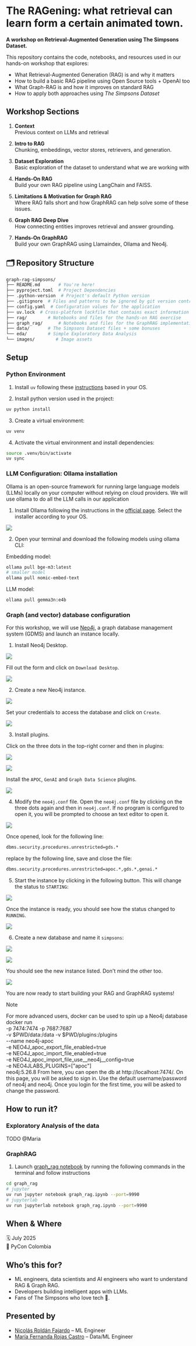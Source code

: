 # The RAGening: what retrieval can learn form a certain animated town.
**A workshop on Retrieval-Augmented Generation using The Simpsons Dataset.**

This repository contains the code, notebooks, and resources used in our hands-on workshop that explores:

- What Retrieval-Augmented Generation (RAG) is and why it matters  
- How to build a basic RAG pipeline using Open Source tools + OpenAI too
- What Graph-RAG is and how it improves on standard RAG  
- How to apply both approaches using *The Simpsons Dataset*

##  Workshop Sections

1. **Context**  
   Previous context on LLMs and retrieval

2. **Intro to RAG**  
   Chunking, embeddings, vector stores, retrievers, and generation.

3. **Dataset Exploration**  
    Basic exploration of the dataset to understand what we are working with

4. **Hands-On RAG**  
    Build your own RAG pipeline using LangChain and FAISS.

5. **Limitations & Motivation for Graph RAG**  
    Where RAG falls short and how GraphRAG can help solve some of these issues.

6. **Graph RAG Deep Dive**  
    How connecting entities improves retrieval and answer grounding.

7. **Hands-On GraphRAG**  
    Build your own GraphRAG using Llamaindex, Ollama and Neo4j.

## 🗂️ Repository Structure

```bash
graph-rag-simpsons/
├── README.md       # You're here!
├── pyproject.toml  # Project Dependencies
├── .python-version  # Project's default Python version
├── .gitignore  # Files and patterns to be ignored by git version control
├── config.yaml  # Configuration values for the application
├── uv.lock  # Cross-platform lockfile that contains exact information about the dependencies
├── rag/        # Notebooks and files for the hands-on RAG exercise 
├── graph_rag/      # Notebooks and files for the GraphRAG implementation
├── data/       # The Simpsons Dataset files + some bonuses
└── eda/        # Simple Exploratory Data Analysis
└── images/        # Image assets
```


## Setup

### Python Environment

1. Install `uv` following these [instructions](https://docs.astral.sh/uv/getting-started/installation/#installation-methods) based in your OS.

2. Install python version used in the project:

```bash
uv python install
```

3. Create a virtual environment:

```bash
uv venv
```

4. Activate the virtual environment and install dependencies:

```bash
source .venv/bin/activate
uv sync
```

### LLM Configuration: Ollama installation

Ollama is an open-source framework for running large language models (LLMs) locally on your computer without relying on cloud providers. We will use ollama to do all the LLM calls in our application

1. Install Ollama following the instructions in the [official page](https://ollama.com/download). Select the installer according to your OS.

![](images/1_ollama.png)

2. Open your terminal and download the following models using ollama CLI:

Embedding model:
```bash
ollama pull bge-m3:latest
# smaller model
ollama pull nomic-embed-text
```

LLM model:
```bash
ollama pull gemma3n:e4b
```

### Graph (and vector) database configuration

For this workshop, we will use [Neo4j](https://neo4j.com/), a graph database management system (GDMS) and launch an instance locally.

1. Install Neo4j Desktop.

![](images/2_neo4j.png)

Fill out the form and click on `Download Desktop`.

![](images/3_neo4j_download.png)

2. Create a new Neo4j instance.

![](images/4_neo4j_desktop.png)

Set your credentials to access the database and click on `Create`.

![](images/5_neo4j_instance.png)

3. Install plugins.

Click on the three dots in the top-right corner and then in plugins:

![](images/6_neo4j_plugins_1.png)

![](images/7_neo4j_plugins_2.png)

Install the `APOC`, `GenAI` and `Graph Data Science` plugins.

![](images/8_neo4j_plugins_3.png)

4. Modify the `neo4j.conf` file. Open the `neo4j.conf` file by clicking on the three dots again and then in `neo4j.conf`. If no program is configured to open it, you will be prompted to choose an text editor to open it.

![](images/9_neo4j_conf.png)

Once opened, look for the following line:

```bash
dbms.security.procedures.unrestricted=gds.*
```

replace by the following line, save and close the file:

```bash
dbms.security.procedures.unrestricted=apoc.*,gds.*,genai.*
```

5. Start the instance by clicking in the following button. This will change the status to `STARTING`:

![](images/10_neo4j_start.png)

Once the instance is ready, you should see how the status changed to `RUNNING`.

![](images/11_neo4j_ready.png)

6. Create a new database and name it `simpsons`:

![](images/12_neo4j_new_db.png)

![](images/13_neo4j_new_db.png)

You should see the new instance listed. Don't mind the other too.

![](images/14_neo4j_new_db.png)

You are now ready to start building your RAG and GraphRAG systems!


> [!NOTE]
> For more advanced users, docker can be used to spin up a Neo4j database
> docker run \
    -p 7474:7474 -p 7687:7687 \
    -v $PWD/data:/data -v $PWD/plugins:/plugins \
    --name neo4j-apoc \
    -e NEO4J_apoc_export_file_enabled=true \
    -e NEO4J_apoc_import_file_enabled=true \
    -e NEO4J_apoc_import_file_use__neo4j__config=true \
    -e NEO4JLABS_PLUGINS=\[\"apoc\"\] \
    neo4j:5.26.8
> From here, you can open the db at http://localhost:7474/. On this page, you will be asked to sign in. Use the default username/password of neo4j and neo4j.
> Once you login for the first time, you will be asked to change the password.

## How to run it?

### Exploratory Analysis of the data

TODO @Maria

### GraphRAG

1. Launch [graph_rag notebook](graph_rag/graph_rag.ipynb) by running the following commands in the terminal and follow instructions 

```bash
cd graph_rag
# jupyter
uv run jupyter notebook graph_rag.ipynb --port=9990
# jupyterlab
uv run jupyterlab notebook graph_rag.ipynb --port=9990
```

## When & Where

🗓️ July 2025  
📍 PyCon Colombia

## Who’s this for?

- ML engineers, data scientists and AI engineers who want to understand RAG & Graph RAG.
- Developers building intelligent apps with LLMs.
- Fans of The Simpsons who love tech 💛.

## Presented by
- [Nicolás Roldán Fajardo](https://www.linkedin.com/in/nicolas-roldan-fajardo/) – ML Engineer 
- [María Fernanda Rojas Castro](https://www.linkedin.com/in/mfernandarojasca/) – Data/ML Engineer  